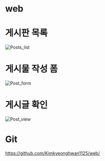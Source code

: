 # web
# 게시판 목록
![Posts_list](https://github.com/Kimkyeonghwan1125/web/assets/97688495/b1ac5626-50a7-4e85-a0cb-980396de7695)

# 게시물 작성 폼
![Post_form](https://github.com/Kimkyeonghwan1125/web/assets/97688495/9b64070a-056d-46ef-bd6f-caf21c3c7f78)

# 게시글 확인
![Post_view](https://github.com/Kimkyeonghwan1125/web/assets/97688495/ab1eba31-40d2-408f-8b22-f909b63576e1)

# Git 
https://github.com/Kimkyeonghwan1125/web/
